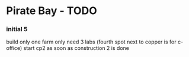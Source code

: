 # Pirate Bay - TODO

### initial 5

build only one farm
only need 3 labs (fourth spot next to copper is for c-office)
start cp2 as soon as construction 2 is done
